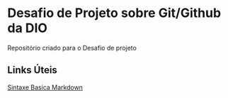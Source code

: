 #  Desafio de Projeto sobre Git/Github da DIO
Repositório criado para o Desafio de projeto

## Links Úteis 
[Sintaxe Basica Markdown](https://www.markdownguide.org/basic-syntax)
